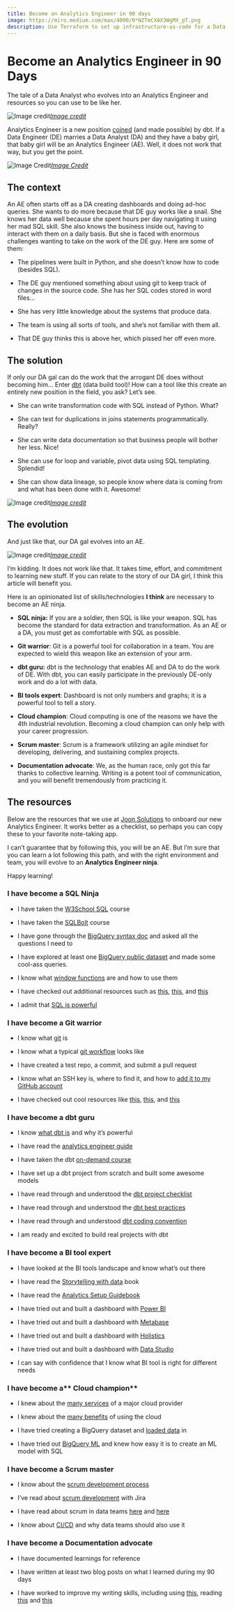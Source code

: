 ```yaml
---
title: Become an Analytics Engineer in 90 days
image: https://miro.medium.com/max/4000/0*NZTmCXAX3WgMX_pT.png
description: Use Terraform to set up infrastructure-as-code for a Data Lake on Google Cloud Platform.
---
```


# Become an Analytics Engineer in 90 Days

The tale of a Data Analyst who evolves into an Analytics Engineer and resources so you can use to be like her.

![[Image credit](https://blog.getcensus.com/analytics-engineers-the-new-role-that-owns-the-modern-data-stack/)](https://cdn-images-1.medium.com/max/4000/0*NZTmCXAX3WgMX_pT.png)*[Image credit](https://blog.getcensus.com/analytics-engineers-the-new-role-that-owns-the-modern-data-stack/)*

Analytics Engineer is a new position [coined](https://www.getdbt.com/what-is-analytics-engineering/) (and made possible) by dbt. If a Data Engineer (DE) marries a Data Analyst (DA) and they have a baby girl, that baby girl will be an Analytics Engineer (AE). Well, it does not work that way, but you get the point.

![[Image Credit](https://www.getdbt.com/what-is-analytics-engineering/)](https://cdn-images-1.medium.com/max/2260/1*qnVbe-WCi147h0mKxk10jQ.png)*[Image Credit](https://www.getdbt.com/what-is-analytics-engineering/)*

## The context

An AE often starts off as a DA creating dashboards and doing ad-hoc queries. She wants to do more because that DE guy works like a snail. She knows her data well because she spent hours per day navigating it using her mad SQL skill. She also knows the business inside out, having to interact with them on a daily basis. But she is faced with enormous challenges wanting to take on the work of the DE guy. Here are some of them:

* The pipelines were built in Python, and she doesn’t know how to code (besides SQL).

* The DE guy mentioned something about using git to keep track of changes in the source code. She has her SQL codes stored in word files…

* She has very little knowledge about the systems that produce data.

* The team is using all sorts of tools, and she’s not familiar with them all.

* That DE guy thinks this is above her, which pissed her off even more.

## The solution

If only our DA gal can do the work that the arrogant DE does without becoming him… Enter [dbt](http://getdbt.com) (data build tool)! How can a tool like this create an entirely new position in the field, you ask? Let’s see.

* She can write transformation code with SQL instead of Python. What?

* She can test for duplications in joins statements programmatically. Really?

* She can write data documentation so that business people will bother her less. Nice!

* She can use for loop and variable, pivot data using SQL templating. Splendid!

* She can show data lineage, so people know where data is coming from and what has been done with it. Awesome!

![[Image credit](https://blog.ml6.eu/trends-analytic-engineering-with-dbt-or-dataform-252afc8864ec)](https://cdn-images-1.medium.com/max/3200/1*eYG4ePicO1UGTruOUr3yhQ.png)*[Image credit](https://blog.ml6.eu/trends-analytic-engineering-with-dbt-or-dataform-252afc8864ec)*

## The evolution

And just like that, our DA gal evolves into an AE.

![[Image credit](http://www.gamersheroes.com/game-guides/how-to-evolve-pikachu-in-pokemon-sword-shield/)](https://cdn-images-1.medium.com/max/2000/0*ZBgFKyScPNTUA6EK)*[Image credit](http://www.gamersheroes.com/game-guides/how-to-evolve-pikachu-in-pokemon-sword-shield/)*

I’m kidding. It does not work like that. It takes time, effort, and commitment to learning new stuff. If you can relate to the story of our DA girl, I think this article will benefit you.

Here is an opinionated list of skills/technologies **I think** are necessary to become an AE ninja.

* **SQL ninja:** If you are a soldier, then SQL is like your weapon. SQL has become the standard for data extraction and transformation. As an AE or a DA, you must get as comfortable with SQL as possible.

* **Git warrior**: Git is a powerful tool for collaboration in a team. You are expected to wield this weapon like an extension of your arm.

* **dbt guru:** dbt is the technology that enables AE and DA to do the work of DE. With dbt, you can easily participate in the previously DE-only work and do a lot with data.

* **BI tools expert**: Dashboard is not only numbers and graphs; it is a powerful tool to tell a story.

* **Cloud champion**: Cloud computing is one of the reasons we have the 4th industrial revolution. Becoming a cloud champion can only help with your career progression.

* **Scrum master**: Scrum is a framework utilizing an agile mindset for developing, delivering, and sustaining complex projects.

* **Documentation advocate**: We, as the human race, only got this far thanks to collective learning. Writing is a potent tool of communication, and you will benefit tremendously from practicing it.

## The resources

Below are the resources that we use at [Joon Solutions](http://joonsolutions.com) to onboard our new Analytics Engineer. It works better as a checklist, so perhaps you can copy these to your favorite note-taking app.

I can’t guarantee that by following this, you will be an AE. But I’m sure that you can learn a lot following this path, and with the right environment and team, you will evolve to an **Analytics Engineer ninja**.

Happy learning!

### I have become a **SQL Ninja**

* I have taken the [W3School SQL](https://www.w3schools.com/sql/) course

* I have taken the [SQLBolt](https://sqlbolt.com/) course

* I have gone through the [BigQuery syntax doc](https://cloud.google.com/bigquery/docs/reference/standard-sql/query-syntax) and asked all the questions I need to

* I have explored at least one [BigQuery public dataset](https://cloud.google.com/bigquery/public-data) and made some cool-ass queries.

* I know what [window functions](https://mode.com/sql-tutorial/sql-window-functions/) are and how to use them

* I have checked out additional resources such as [this](https://towardsdatascience.com/6-of-the-best-niche-platforms-to-learn-sql-and-python-f6f13808d2f5), [this](https://towardsdatascience.com/learning-sql-learn-how-to-practice-sql-with-a-complex-database-4b2ce933b1ef), and [this](https://websitesetup.org/sql-cheat-sheet/)

* I admit that [SQL is powerful](https://medium.com/dataform/consider-sql-when-writing-your-next-processing-pipeline-5167f67afb16)

### I have become a **Git warrior**

* I know what [git](https://www.atlassian.com/git/tutorials/what-is-git) is

* I know what a typical [git workflow](https://www.atlassian.com/git/tutorials/comparing-workflows) looks like

* I have created a test repo, a commit, and submit a pull request

* I know what an SSH key is, where to find it, and how to [add it to my GitHub account](https://docs.github.com/en/github/authenticating-to-github/adding-a-new-ssh-key-to-your-github-account)

* I have checked out cool resources like [this](https://guides.github.com/), [this](https://www.atlassian.com/git), and [this](https://medium.com/cs-code/beginners-guide-to-using-git-8e5001791fa6)

### I have become a **dbt guru**

* I know [what dbt is](https://blog.getdbt.com/what--exactly--is-dbt-/#:~:text=dbt%20(data%20build%20tool)%20is,Casper%2C%20Seatgeek%2C%20and%20Wistia.) and why it’s powerful

* I have read the [analytics engineer guide](https://www.getdbt.com/analytics-engineering/)

* I have taken the dbt [on-demand course](https://courses.getdbt.com/collections)

* I have set up a dbt project from scratch and built some awesome models

* I have read through and understood the [dbt project checklist](https://discourse.getdbt.com/t/your-essential-dbt-project-checklist/1377)

* I have read through and understood the [dbt best practices](https://docs.getdbt.com/docs/guides/best-practices)

* I have read through and understood [dbt coding convention](https://github.com/fishtown-analytics/corp/blob/master/dbt_style_guide.md)

* I am ready and excited to build real projects with dbt

### I have become a **BI tool expert**

* I have looked at the BI tools landscape and know what’s out there

* I have read the [Storytelling with data](http://www.bdbanalytics.ir/media/1123/storytelling-with-data-cole-nussbaumer-knaflic.pdf) book

* I have read the [Analytics Setup Guidebook](https://www.holistics.io/books/setup-analytics/)

* I have tried out and built a dashboard with [Power BI](https://powerbi.microsoft.com/en-us/)

* I have tried out and built a dashboard with [Metabase](https://www.metabase.com/)

* I have tried out and built a dashboard with [Holistics](https://www.holistics.io/)

* I have tried out and built a dashboard with [Data Studio](https://datastudio.google.com/u/0/navigation/reporting)

* I can say with confidence that I know what BI tool is right for different needs

### I have become a** Cloud champion**

* I knew about the [many services](https://cloud.google.com/products/) of a major cloud provider

* I knew about the [many benefits](https://www.softwareadvisoryservice.com/en/blog/why-move-to-the-cloud-12-benefits-of-cloud-computing-in-2019/) of using the cloud

* I have tried creating a BigQuery dataset and [loaded data](https://cloud.google.com/bigquery/docs/loading-data) in

* I have tried out [BigQuery ML](https://cloud.google.com/bigquery-ml/docs) and knew how easy it is to create an ML model with SQL

### I have become a **Scrum master**

* I know about the [scrum development process](https://www.atlassian.com/agile/scrum)

* I’ve read about [scrum development](https://www.atlassian.com/agile/tutorials/how-to-do-scrum-with-jira-software) with Jira

* I have read about scrum in data teams [here](https://towardsdatascience.com/agile-in-data-science-how-can-scrum-work-effectively-for-your-team-c567208e9d3f#:~:text=Scrum%20is%20an%20Agile%20framework,backlog%20and%20a%20sprint%20backlog.) and [here](https://www.datascience-pm.com/scrum/)

* I know about [CI/CD](https://www.atlassian.com/continuous-delivery/principles/continuous-integration-vs-delivery-vs-deployment) and why data teams should also use it

### I have become a **Documentation advocate**

* I have documented learnings for reference

* I have written at least two blog posts on what I learned during my 90 days

* I have worked to improve my writing skills, including using [this](http://grammarly.com/), reading [this](https://towardsdatascience.com/the-importance-of-writing-as-a-data-scientist-22feb2b1d33d) and [this](https://www.grammarly.com/blog/how-to-improve-writing-skills/)
